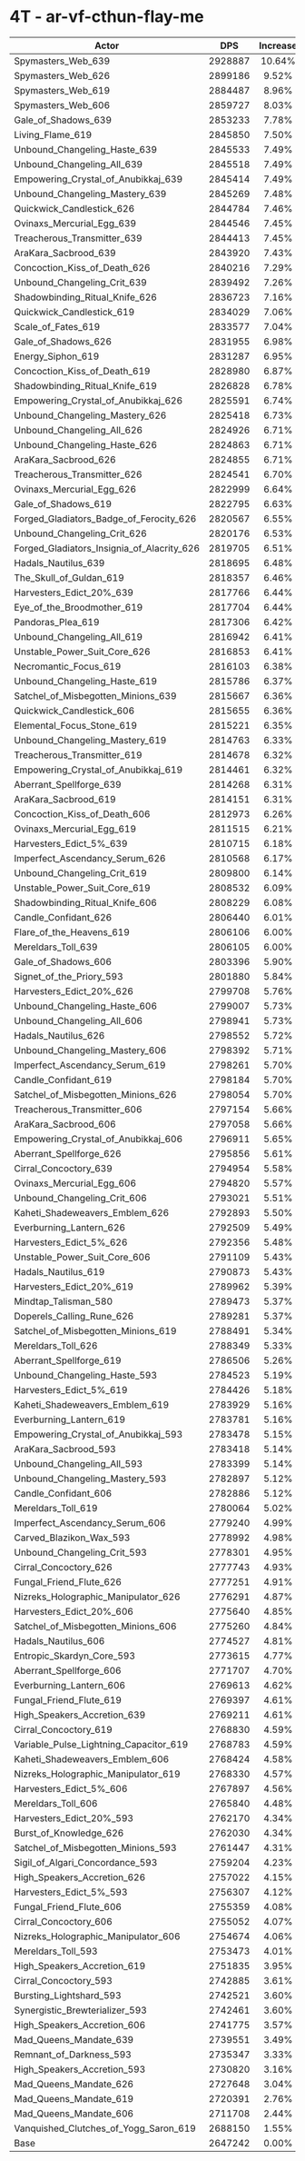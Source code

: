 # 4T - ar-vf-cthun-flay-me
| Actor | DPS | Increase |
|---|:---:|:---:|
|Spymasters_Web_639|2928887|10.64%|
|Spymasters_Web_626|2899186|9.52%|
|Spymasters_Web_619|2884487|8.96%|
|Spymasters_Web_606|2859727|8.03%|
|Gale_of_Shadows_639|2853233|7.78%|
|Living_Flame_619|2845850|7.50%|
|Unbound_Changeling_Haste_639|2845533|7.49%|
|Unbound_Changeling_All_639|2845518|7.49%|
|Empowering_Crystal_of_Anubikkaj_639|2845414|7.49%|
|Unbound_Changeling_Mastery_639|2845269|7.48%|
|Quickwick_Candlestick_626|2844784|7.46%|
|Ovinaxs_Mercurial_Egg_639|2844546|7.45%|
|Treacherous_Transmitter_639|2844413|7.45%|
|AraKara_Sacbrood_639|2843920|7.43%|
|Concoction_Kiss_of_Death_626|2840216|7.29%|
|Unbound_Changeling_Crit_639|2839492|7.26%|
|Shadowbinding_Ritual_Knife_626|2836723|7.16%|
|Quickwick_Candlestick_619|2834029|7.06%|
|Scale_of_Fates_619|2833577|7.04%|
|Gale_of_Shadows_626|2831955|6.98%|
|Energy_Siphon_619|2831287|6.95%|
|Concoction_Kiss_of_Death_619|2828980|6.87%|
|Shadowbinding_Ritual_Knife_619|2826828|6.78%|
|Empowering_Crystal_of_Anubikkaj_626|2825591|6.74%|
|Unbound_Changeling_Mastery_626|2825418|6.73%|
|Unbound_Changeling_All_626|2824926|6.71%|
|Unbound_Changeling_Haste_626|2824863|6.71%|
|AraKara_Sacbrood_626|2824855|6.71%|
|Treacherous_Transmitter_626|2824541|6.70%|
|Ovinaxs_Mercurial_Egg_626|2822999|6.64%|
|Gale_of_Shadows_619|2822795|6.63%|
|Forged_Gladiators_Badge_of_Ferocity_626|2820567|6.55%|
|Unbound_Changeling_Crit_626|2820176|6.53%|
|Forged_Gladiators_Insignia_of_Alacrity_626|2819705|6.51%|
|Hadals_Nautilus_639|2818695|6.48%|
|The_Skull_of_Guldan_619|2818357|6.46%|
|Harvesters_Edict_20%_639|2817766|6.44%|
|Eye_of_the_Broodmother_619|2817704|6.44%|
|Pandoras_Plea_619|2817306|6.42%|
|Unbound_Changeling_All_619|2816942|6.41%|
|Unstable_Power_Suit_Core_626|2816853|6.41%|
|Necromantic_Focus_619|2816103|6.38%|
|Unbound_Changeling_Haste_619|2815786|6.37%|
|Satchel_of_Misbegotten_Minions_639|2815667|6.36%|
|Quickwick_Candlestick_606|2815655|6.36%|
|Elemental_Focus_Stone_619|2815221|6.35%|
|Unbound_Changeling_Mastery_619|2814763|6.33%|
|Treacherous_Transmitter_619|2814678|6.32%|
|Empowering_Crystal_of_Anubikkaj_619|2814461|6.32%|
|Aberrant_Spellforge_639|2814268|6.31%|
|AraKara_Sacbrood_619|2814151|6.31%|
|Concoction_Kiss_of_Death_606|2812973|6.26%|
|Ovinaxs_Mercurial_Egg_619|2811515|6.21%|
|Harvesters_Edict_5%_639|2810715|6.18%|
|Imperfect_Ascendancy_Serum_626|2810568|6.17%|
|Unbound_Changeling_Crit_619|2809800|6.14%|
|Unstable_Power_Suit_Core_619|2808532|6.09%|
|Shadowbinding_Ritual_Knife_606|2808229|6.08%|
|Candle_Confidant_626|2806440|6.01%|
|Flare_of_the_Heavens_619|2806106|6.00%|
|Mereldars_Toll_639|2806105|6.00%|
|Gale_of_Shadows_606|2803396|5.90%|
|Signet_of_the_Priory_593|2801880|5.84%|
|Harvesters_Edict_20%_626|2799708|5.76%|
|Unbound_Changeling_Haste_606|2799007|5.73%|
|Unbound_Changeling_All_606|2798941|5.73%|
|Hadals_Nautilus_626|2798552|5.72%|
|Unbound_Changeling_Mastery_606|2798392|5.71%|
|Imperfect_Ascendancy_Serum_619|2798261|5.70%|
|Candle_Confidant_619|2798184|5.70%|
|Satchel_of_Misbegotten_Minions_626|2798054|5.70%|
|Treacherous_Transmitter_606|2797154|5.66%|
|AraKara_Sacbrood_606|2797058|5.66%|
|Empowering_Crystal_of_Anubikkaj_606|2796911|5.65%|
|Aberrant_Spellforge_626|2795856|5.61%|
|Cirral_Concoctory_639|2794954|5.58%|
|Ovinaxs_Mercurial_Egg_606|2794820|5.57%|
|Unbound_Changeling_Crit_606|2793021|5.51%|
|Kaheti_Shadeweavers_Emblem_626|2792893|5.50%|
|Everburning_Lantern_626|2792509|5.49%|
|Harvesters_Edict_5%_626|2792356|5.48%|
|Unstable_Power_Suit_Core_606|2791109|5.43%|
|Hadals_Nautilus_619|2790873|5.43%|
|Harvesters_Edict_20%_619|2789962|5.39%|
|Mindtap_Talisman_580|2789473|5.37%|
|Doperels_Calling_Rune_626|2789281|5.37%|
|Satchel_of_Misbegotten_Minions_619|2788491|5.34%|
|Mereldars_Toll_626|2788349|5.33%|
|Aberrant_Spellforge_619|2786506|5.26%|
|Unbound_Changeling_Haste_593|2784523|5.19%|
|Harvesters_Edict_5%_619|2784426|5.18%|
|Kaheti_Shadeweavers_Emblem_619|2783929|5.16%|
|Everburning_Lantern_619|2783781|5.16%|
|Empowering_Crystal_of_Anubikkaj_593|2783478|5.15%|
|AraKara_Sacbrood_593|2783418|5.14%|
|Unbound_Changeling_All_593|2783399|5.14%|
|Unbound_Changeling_Mastery_593|2782897|5.12%|
|Candle_Confidant_606|2782886|5.12%|
|Mereldars_Toll_619|2780064|5.02%|
|Imperfect_Ascendancy_Serum_606|2779240|4.99%|
|Carved_Blazikon_Wax_593|2778992|4.98%|
|Unbound_Changeling_Crit_593|2778301|4.95%|
|Cirral_Concoctory_626|2777743|4.93%|
|Fungal_Friend_Flute_626|2777251|4.91%|
|Nizreks_Holographic_Manipulator_626|2776291|4.87%|
|Harvesters_Edict_20%_606|2775640|4.85%|
|Satchel_of_Misbegotten_Minions_606|2775260|4.84%|
|Hadals_Nautilus_606|2774527|4.81%|
|Entropic_Skardyn_Core_593|2773615|4.77%|
|Aberrant_Spellforge_606|2771707|4.70%|
|Everburning_Lantern_606|2769613|4.62%|
|Fungal_Friend_Flute_619|2769397|4.61%|
|High_Speakers_Accretion_639|2769211|4.61%|
|Cirral_Concoctory_619|2768830|4.59%|
|Variable_Pulse_Lightning_Capacitor_619|2768783|4.59%|
|Kaheti_Shadeweavers_Emblem_606|2768424|4.58%|
|Nizreks_Holographic_Manipulator_619|2768330|4.57%|
|Harvesters_Edict_5%_606|2767897|4.56%|
|Mereldars_Toll_606|2765840|4.48%|
|Harvesters_Edict_20%_593|2762170|4.34%|
|Burst_of_Knowledge_626|2762030|4.34%|
|Satchel_of_Misbegotten_Minions_593|2761447|4.31%|
|Sigil_of_Algari_Concordance_593|2759204|4.23%|
|High_Speakers_Accretion_626|2757022|4.15%|
|Harvesters_Edict_5%_593|2756307|4.12%|
|Fungal_Friend_Flute_606|2755359|4.08%|
|Cirral_Concoctory_606|2755052|4.07%|
|Nizreks_Holographic_Manipulator_606|2754674|4.06%|
|Mereldars_Toll_593|2753473|4.01%|
|High_Speakers_Accretion_619|2751835|3.95%|
|Cirral_Concoctory_593|2742885|3.61%|
|Bursting_Lightshard_593|2742521|3.60%|
|Synergistic_Brewterializer_593|2742461|3.60%|
|High_Speakers_Accretion_606|2741775|3.57%|
|Mad_Queens_Mandate_639|2739551|3.49%|
|Remnant_of_Darkness_593|2735347|3.33%|
|High_Speakers_Accretion_593|2730820|3.16%|
|Mad_Queens_Mandate_626|2727648|3.04%|
|Mad_Queens_Mandate_619|2720391|2.76%|
|Mad_Queens_Mandate_606|2711708|2.44%|
|Vanquished_Clutches_of_Yogg_Saron_619|2688150|1.55%|
|Base|2647242|0.00%|

